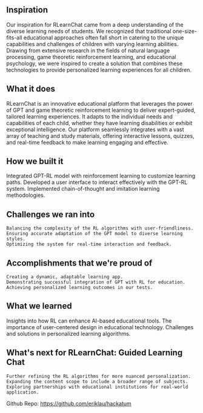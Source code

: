 ## Inspiration

Our inspiration for RLearnChat came from a deep understanding of the diverse learning needs of students. We recognized that traditional one-size-fits-all educational approaches often fall short in catering to the unique capabilities and challenges of children with varying learning abilities. Drawing from extensive research in the fields of natural language processing, game theoretic reinforcement learning, and educational psychology, we were inspired to create a solution that combines these technologies to provide personalized learning experiences for all children.

## What it does

RLearnChat is an innovative educational platform that leverages the power of GPT and game theoretic reinforcement learning to deliver expert-guided, tailored learning experiences. It adapts to the individual needs and capabilities of each child, whether they have learning disabilities or exhibit exceptional intelligence. Our platform seamlessly integrates with a vast array of teaching and study materials, offering interactive lessons, quizzes, and real-time feedback to make learning engaging and effective.

## How we built it
Integrated GPT-RL model with reinforcement learning to customize learning paths.
Developed a user interface to interact effectively with the GPT-RL system.
Implemented chain-of-thought and imitation learning methodologies.
## Challenges we ran into

    Balancing the complexity of the RL algorithms with user-friendliness.
    Ensuring accurate adaptation of the GPT model to diverse learning styles.
    Optimizing the system for real-time interaction and feedback.

## Accomplishments that we're proud of

    Creating a dynamic, adaptable learning app.
    Demonstrating successful integration of GPT with RL for education.
    Achieving personalized learning outcomes in our tests.

## What we learned
Insights into how RL can enhance AI-based educational tools.
The importance of user-centered design in educational technology.
Challenges and solutions in personalized learning algorithms.

## What's next for RLearnChat: Guided Learning Chat
    Further refining the RL algorithms for more nuanced personalization.
    Expanding the content scope to include a broader range of subjects.
    Exploring partnerships with educational institutions for real-world application.


Github Repo: https://github.com/eriklau/hackatum
